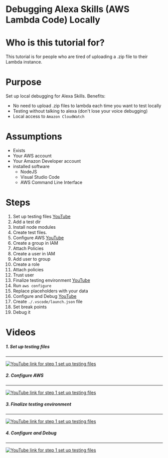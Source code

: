 Debugging Alexa Skills (AWS Lambda Code) Locally
======

# Who is this tutorial for?

This tutorial is for people who are tired of uploading a .zip file to their Lambda instance.

# Purpose

Set up local debugging for Alexa Skills.
Benefits:

* No need to upload .zip files to lambda each time you want to test locally
* Testing without talking to alexa (don't lose your voice debugging)
* Local access to `Amazon CloudWatch`


# Assumptions
* Exists
 * Your AWS account
 * Your Amazon Developer account
* installed software
  * NodeJS
  * Visual Studio Code
  * AWS Command Line Interface

# Steps

1. Set up testing files [YouTube](https://youtu.be/pKtSe-2HlZc)
  1. Add a test dir
  2. Install node modules
  3. Create test files.
2. Configure AWS [YouTube](https://youtu.be/aSk90ks5gfU)
  1. Create a group in IAM
  2. Attach Policies
  3. Create a user in IAM
  4. Add user to group
  5. Create a role
  6. Attach policies
  7. Trust user
3. Finalize testing environment [YouTube](https://youtu.be/IUpg-dbHuUE)
  1. Run `aws configure`
  2. Replace placeholders with your data
4. Configure and Debug [YouTube](https://youtu.be/xbjRRmw3d0k)
  1. Create `./.vscode/launch.json` file
  2. Set break points
  3. Debug it

Videos
====
##### 1. Set up testing files
---
[![YouTube link for step 1 set up testing files](http://img.youtube.com/vi/pKtSe-2HlZc/0.jpg)](https://youtu.be/pKtSe-2HlZc)

##### 2. Configure AWS
---
[![YouTube link for step 1 set up testing files](http://img.youtube.com/vi/aSk90ks5gfU/0.jpg)](https://youtu.be/aSk90ks5gfU)

##### 3. Finalize testing environment
---
[![YouTube link for step 1 set up testing files](http://img.youtube.com/vi/IUpg-dbHuUE/0.jpg)](https://youtu.be/IUpg-dbHuUE)

##### 4. Configure and Debug
---
[![YouTube link for step 1 set up testing files](http://img.youtube.com/vi/xbjRRmw3d0k/0.jpg)](https://youtu.be/xbjRRmw3d0k)
